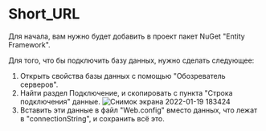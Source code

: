 # Short_URL
Для начала, вам нужно будет добавить в проект пакет NuGet "Entity Framework".

Для  того, что бы подключить базу данных,  нужно сделать следующее:
1. Открыть свойства базы данных с помощью  "Обозреватель серверов".
2. Найти раздел Подключение, и скопировать с пункта "Строка подключения" данные.
![Снимок экрана 2022-01-19 183424](https://user-images.githubusercontent.com/96841452/150175320-7099a014-69cc-4e4b-9758-cadc8c86bbe4.png)
3. Вставить эти данные в файл "Web.config" вместо данных, что лежат в "connectionString", и сохранить всё это.
